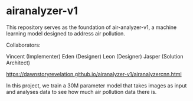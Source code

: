 # airanalyzer-v1
This repository serves as the foundation of air-analyzer-v1, a machine learning model designed to address air pollution.

Collaborators:

Vincent (Implementer)
Eden (Designer)
Leon (Designer)
Jasper (Solution Architect)

https://dawnstoryrevelation.github.io/airanalyzer-v1/airanalyzercnn.html

In this project, we train a 30M parameter model that takes images as input and analyses data to see how much air pollution data there is.
